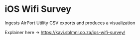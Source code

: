 # iOS Wifi Survey

Ingests AirPort Utility CSV exports and produces a visualization

Explainer here ->  https://kavi.sblmnl.co.za/ios-wifi-survey/
